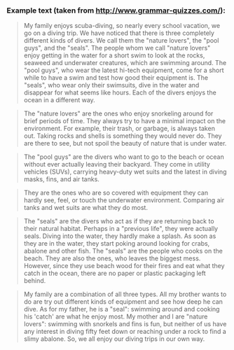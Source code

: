 ### Example text (taken from http://www.grammar-quizzes.com/):

> My family enjoys scuba-diving, so nearly every school vacation, we go on a diving trip. We have noticed that there is three completely different kinds of divers. We call them the "nature lovers", the "pool guys", and the "seals". The people whom we call "nature lovers" enjoy getting in the water for a short swim to look at the rocks, seaweed and underwater creatures, which are swimming around. The "pool guys", who wear the latest hi-tech equipment, come for a short while to have a swim and test how good their equipment is. The "seals", who wear only their swimsuits, dive in the water and disappear for what seems like hours. Each of the divers enjoys the ocean in a different way.

> The "nature lovers" are the ones who enjoy snorkeling around for brief periods of time. They always try to have a minimal impact on the environment. For example, their trash, or garbage, is always taken out. Taking rocks and shells is something they would never do. They are there to see, but not spoil the beauty of nature that is under water.

> The "pool guys" are the divers who want to go to the beach or ocean without ever actually leaving their backyard. They come in utility vehicles (SUVs), carrying heavy-duty wet suits and the latest in diving masks, fins, and air tanks.

> They are the ones who are so covered with equipment they can hardly see, feel, or touch the underwater environment.  Comparing air tanks and wet suits are what they do most.

> The "seals" are the divers who act as if they are returning back to their natural habitat. Perhaps in a "previous life", they were actually seals. Diving into the water, they hardly make a splash. As soon as they are in the water, they start poking around looking for crabs, abalone and other fish. The "seals" are the people who cooks on the beach. They are also the ones, who leaves the biggest mess. However, since they use beach wood for their fires and eat what they catch in the ocean, there are no paper or plastic packaging left behind.

> My family are a combination of all three types. All my brother wants to do are try out different kinds of equipment and see how deep he can dive. As for my father, he is a "seal": swimming around and cooking his 'catch' are what he enjoy most. My mother and I are "nature lovers": swimming with snorkels and fins is fun, but neither of us have any interest in diving fifty feet down or reaching under a rock to find a slimy abalone. So, we all enjoy our diving trips in our own way.

